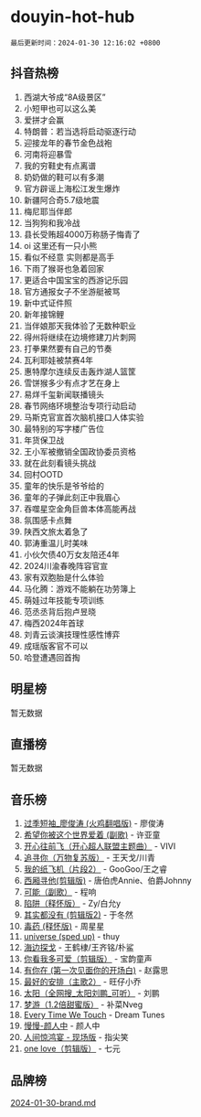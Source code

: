 # douyin-hot-hub

`最后更新时间：2024-01-30 12:16:02 +0800`

## 抖音热榜

1. 西湖大爷成“8A级景区”
1. 小短甲也可以这么美
1. 爱拼才会赢
1. 特朗普：若当选将启动驱逐行动
1. 迎接龙年的春节金色战袍
1. 河南将迎暴雪
1. 我的穷鞋史有点离谱
1. 奶奶做的鞋可以有多潮
1. 官方辟谣上海松江发生爆炸
1. 新疆阿合奇5.7级地震
1. 梅尼耶当伴郎
1. 当狗狗和我冷战
1. 县长受贿超4000万称肠子悔青了
1. oi 这里还有一只小熊
1. 看似不经意 实则都是高手
1. 下雨了猴哥也急着回家
1. 更适合中国宝宝的西游记乐园
1. 官方通报女子不坐游艇被骂
1. 新中式证件照
1. 新年接锦鲤
1. 当伴娘那天我体验了无数种职业
1. 得州将继续在边境修建刀片刺网
1. 打拳果然要有自己的节奏
1. 瓦利耶娃被禁赛4年
1. 惠特摩尔连续反击轰炸湖人篮筐
1. 雪饼猴多少有点才艺在身上
1. 易烊千玺新闻联播镜头
1. 春节网络环境整治专项行动启动
1. 马斯克官宣首次脑机接口人体实验
1. 最特别的写字楼广告位
1. 年货保卫战
1. 王小军被撤销全国政协委员资格
1. 就在此刻看镜头挑战
1. 回村OOTD
1. 童年的快乐是爷爷给的
1. 童年的子弹此刻正中我眉心
1. 吞噬星空金角巨兽本体高能再战
1. 氛围感卡点舞
1. 陕西文旅太着急了
1. 郭涛重温儿时美味
1. 小伙欠债40万女友陪还4年
1. 2024川渝春晚阵容官宣
1. 家有双胞胎是什么体验
1. 马化腾：游戏不能躺在功劳簿上
1. 萌娃过年技能专项训练
1. 范丞丞背后抱卢昱晓
1. 梅西2024年首球
1. 刘青云谈演技理性感性博弈
1. 成瑶版客官不可以
1. 哈登遭遇回首掏

## 明星榜

暂无数据

## 直播榜

暂无数据

## 音乐榜

1. [过季短袖_廖俊涛 (火鸡翻唱版)](https://sf86-cdn-tos.douyinstatic.com/obj/tos-cn-ve-2774/ogQVJl0tRBKxQgZji7YClFEBrVDeHpPTWfCZbQ) - 廖俊涛
1. [希望你被这个世界爱着 (副歌)](https://sf86-cdn-tos.douyinstatic.com/obj/tos-cn-ve-2774/oUHCmWQfZlE3QQBKBeD8rCFLpJzPgCpImhsxMt) - 许亚童
1. [开心往前飞（开心超人联盟主题曲）](https://sf86-cdn-tos.douyinstatic.com/obj/tos-cn-ve-2774/9d8fb7c82cf1421fb93a9fe925275e0a) - VIVI
1. [追寻你（万物复苏版）](https://sf86-cdn-tos.douyinstatic.com/obj/tos-cn-ve-2774/oYeAZJsbjIDit9APmBg8u6uDUQnHmoCf3gbo74) - 王天戈/川青
1. [我的纸飞机（片段2）](https://sf86-cdn-tos.douyinstatic.com/obj/tos-cn-ve-2774/oM2ZrKcg2CD5AeRB2gkeXOFB1IxAGJdZPazYHf) - GooGoo/王之睿
1. [西厢寻他(剪辑版)](https://sf3-cdn-tos.douyinstatic.com/obj/tos-cn-ve-2774/oUsAVfAQKlRNxEv5qxvIB8o5qmIWUcXbzJKJhw) - 唐伯虎Annie、伯爵Johnny
1. [可能（副歌）](https://sf86-cdn-tos.douyinstatic.com/obj/tos-cn-ve-2774/cde1731888894259b333569393c2fb51) - 程响
1. [陷阱（释怀版）](https://sf86-cdn-tos.douyinstatic.com/obj/tos-cn-ve-2774/oE8C21LeZrzKLDFfQYgMzx4GAIHageG5IzayY7) - Zy/白允y
1. [其实都没有 (剪辑版2)](https://sf86-cdn-tos.douyinstatic.com/obj/tos-cn-ve-2774/oEBNQenHZtBhxYjGgUDQk0BCHTigQafgFlbQ7k) - 于冬然
1. [毒药 (释怀版)](https://sf86-cdn-tos.douyinstatic.com/obj/tos-cn-ve-2774/oYILMEAzspdZBIzy4frJNB8ZHPHWAhiwowd4Ad) - 周星星
1. [universe (sped up)](https://sf86-cdn-tos.douyinstatic.com/obj/tos-cn-ve-2774/oIQnurQLDCsdYeegkM4CKuVb23MZBXtX6QB8bv) - thuy
1. [海边探戈](https://sf6-cdn-tos.douyinstatic.com/obj/tos-cn-ve-2774/os9gE0VQCGqt6VQkZDyBBYvfSDY0QFe3vVmubn) - 王鹤棣/王齐铭/朴鲨
1. [你看我多可爱（剪辑版）](https://sf86-cdn-tos.douyinstatic.com/obj/tos-cn-ve-2774/018d241ee66a4a189b2fa9ea2fe3363d) - 宝韵童声
1. [有你在 (第一次见面你的开场白)](https://sf6-cdn-tos.douyinstatic.com/obj/tos-cn-ve-2774/oAthrQ3ClJBfI57uBoFEgNDYtNCZ0TSYQQfxQ0) - 赵露思
1. [最好的安排（主歌2）](https://sf86-cdn-tos.douyinstatic.com/obj/tos-cn-ve-2774/oMMZX1DuHpMwgoDztBmZswgQnbCeeANZxBHkFY) - 旺仔小乔
1. [太阳（全网搜_太阳刘鹏_可听）](https://sf3-cdn-tos.douyinstatic.com/obj/tos-cn-ve-2774/ogWbyIQnlBFImVbeDocRdCIYtBHlbJXgfZMvgz) - 刘鹏
1. [梦游（1.2倍甜蜜版）](https://sf86-cdn-tos.douyinstatic.com/obj/tos-cn-ve-2774/o4gyAUm8hwufoEABmwVIiQtHsFuGzAEEWtNMzo) - 补菜Nveg
1. [Every Time We Touch](https://sf86-cdn-tos.douyinstatic.com/obj/tos-cn-ve-2774/ogN6lUKQeBBfEVhIOMikG1CcJjugxk1tztZyhP) - Dream Tunes
1. [慢慢-颜人中](https://sf3-cdn-tos.douyinstatic.com/obj/tos-cn-ve-2774/ocjHNfBXdBxQNC8ZGAeoLMFTUgtBg8bkExunDC) - 颜人中
1. [人间惊鸿宴 - 现场版](https://sf3-cdn-tos.douyinstatic.com/obj/tos-cn-ve-2774/osF4mrPePAf2Yv8Wfr5fATCHZwL5h1QiGQAKwz) - 指尖笑
1. [one love（剪辑版）](https://sf86-cdn-tos.douyinstatic.com/obj/tos-cn-ve-2774/o4utbbKzHedACBQ0bkG7ZBgUvDQzbBDnYd1f1k) - 七元

## 品牌榜

[2024-01-30-brand.md](2024-01-30-brand.md)
